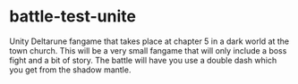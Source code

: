 # battle-test-unite
Unity Deltarune fangame that takes place at chapter 5 in a dark world at the town church. 
This will be a very small fangame that will only include a boss fight and a bit of story.
The battle will have you use a double dash which you get from the shadow mantle.
